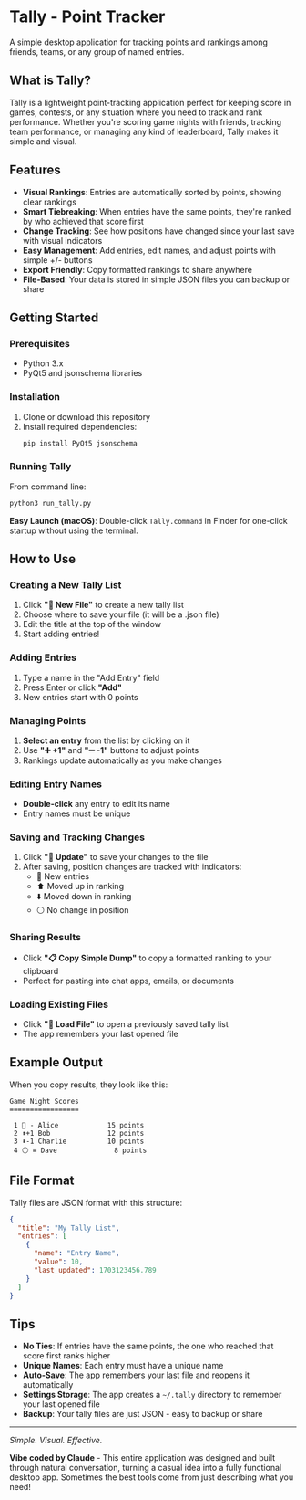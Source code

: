 # Tally - Point Tracker

A simple desktop application for tracking points and rankings among friends, teams, or any group of named entries.

## What is Tally?

Tally is a lightweight point-tracking application perfect for keeping score in games, contests, or any situation where you need to track and rank performance. Whether you're scoring game nights with friends, tracking team performance, or managing any kind of leaderboard, Tally makes it simple and visual.

## Features

- **Visual Rankings**: Entries are automatically sorted by points, showing clear rankings
- **Smart Tiebreaking**: When entries have the same points, they're ranked by who achieved that score first
- **Change Tracking**: See how positions have changed since your last save with visual indicators
- **Easy Management**: Add entries, edit names, and adjust points with simple +/- buttons
- **Export Friendly**: Copy formatted rankings to share anywhere
- **File-Based**: Your data is stored in simple JSON files you can backup or share

## Getting Started

### Prerequisites

- Python 3.x
- PyQt5 and jsonschema libraries

### Installation

1. Clone or download this repository
2. Install required dependencies:
   ```bash
   pip install PyQt5 jsonschema
   ```

### Running Tally

From command line:
```bash
python3 run_tally.py
```

**Easy Launch (macOS)**: Double-click `Tally.command` in Finder for one-click startup without using the terminal.

## How to Use

### Creating a New Tally List

1. Click **"📄 New File"** to create a new tally list
2. Choose where to save your file (it will be a .json file)
3. Edit the title at the top of the window
4. Start adding entries!

### Adding Entries

1. Type a name in the "Add Entry" field
2. Press Enter or click **"Add"**
3. New entries start with 0 points

### Managing Points

1. **Select an entry** from the list by clicking on it
2. Use **"➕ +1"** and **"➖ -1"** buttons to adjust points
3. Rankings update automatically as you make changes

### Editing Entry Names

- **Double-click** any entry to edit its name
- Entry names must be unique

### Saving and Tracking Changes

1. Click **"💾 Update"** to save your changes to the file
2. After saving, position changes are tracked with indicators:
   - 🌱 New entries
   - ⬆️ Moved up in ranking
   - ⬇️ Moved down in ranking
   - ⚪ No change in position

### Sharing Results

- Click **"📋 Copy Simple Dump"** to copy a formatted ranking to your clipboard
- Perfect for pasting into chat apps, emails, or documents

### Loading Existing Files

- Click **"📂 Load File"** to open a previously saved tally list
- The app remembers your last opened file

## Example Output

When you copy results, they look like this:

```
Game Night Scores
=================

 1 🌱 - Alice            15 points
 2 ⬆️+1 Bob              12 points
 3 ⬇️-1 Charlie          10 points
 4 ⚪ = Dave              8 points
```

## File Format

Tally files are JSON format with this structure:

```json
{
  "title": "My Tally List",
  "entries": [
    {
      "name": "Entry Name",
      "value": 10,
      "last_updated": 1703123456.789
    }
  ]
}
```

## Tips

- **No Ties**: If entries have the same points, the one who reached that score first ranks higher
- **Unique Names**: Each entry must have a unique name
- **Auto-Save**: The app remembers your last file and reopens it automatically
- **Settings Storage**: The app creates a `~/.tally` directory to remember your last opened file
- **Backup**: Your tally files are just JSON - easy to backup or share

---

*Simple. Visual. Effective.*

**Vibe coded by Claude** - This entire application was designed and built through natural conversation, turning a casual idea into a fully functional desktop app. Sometimes the best tools come from just describing what you need!